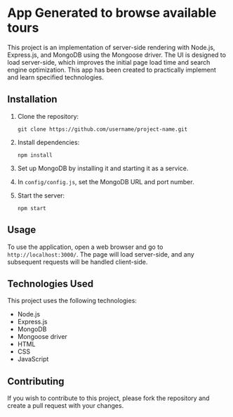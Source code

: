 # App Generated to browse available tours 

This project is an implementation of server-side rendering with Node.js, Express.js, and MongoDB using the Mongoose driver. The UI is designed to load server-side, which improves the initial page load time and search engine optimization. 
This app has been created to practically implement and learn specified technologies.

## Installation

1. Clone the repository: 
   ```
   git clone https://github.com/username/project-name.git
   ```
   
2. Install dependencies:
   ```
   npm install
   ```
   
3. Set up MongoDB by installing it and starting it as a service. 

4. In `config/config.js`, set the MongoDB URL and port number. 

5. Start the server:
   ```
   npm start
   ```
   
## Usage

To use the application, open a web browser and go to `http://localhost:3000/`. The page will load server-side, and any subsequent requests will be handled client-side.

## Technologies Used

This project uses the following technologies:
- Node.js
- Express.js
- MongoDB
- Mongoose driver
- HTML
- CSS
- JavaScript

## Contributing

If you wish to contribute to this project, please fork the repository and create a pull request with your changes. 

